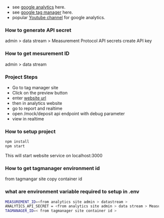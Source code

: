 - see [google analytics](https://developers.google.com/analytics) here.
- see [google tag manager](https://tagmanager.google.com/#/home) here.
- popular [Youtube channel](https://www.youtube.com/@GoogleAnalytics) for google analytics.

### How to generate API secret

admin > data stream > Measurement Protocol API secrets create API key

### How to get mesurement ID

admin > data stream

### Project Steps

- Go to tag manager site
- Click on the preview button
- enter [website url](http://localhost:3000/)
- then in analytics website
- go to report and realtime
- open /mock/deposit api endpoint with debug parameter
- view in realtime

### How to setup project

```bash
npm install
npm start
```

This will start website service on localhost:3000

### How to get tagmanager environment id

from tagmangar site copy container id

### what are environment variable required to setup in .env

```bash
MEASUREMENT_ID=<from analytics site admin > datastream >
ANALYTICS_API_SECRET = <from analytics site admin > data stream > Measurement Protocol API secrets create API key>
TAGMANAGER_ID=< from tagmanager site container id >
```
